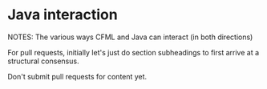 # Java interaction #

NOTES:
The various ways CFML and Java can interact (in both directions)



For pull requests, initially let's just do section subheadings to first arrive at a structural consensus.

Don't submit pull requests for content yet.
